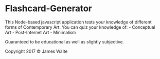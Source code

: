 # Flashcard-Generator

This Node-based javascript application tests your knowledge of different forms of Contemporary Art.
You can quiz your knowledge of:
	- Conceptual Art
	- Post-Internet Art
	- Minimalism

Guaranteed to be educational as well as slightly subjective.

Copyright 2017 © James Waite